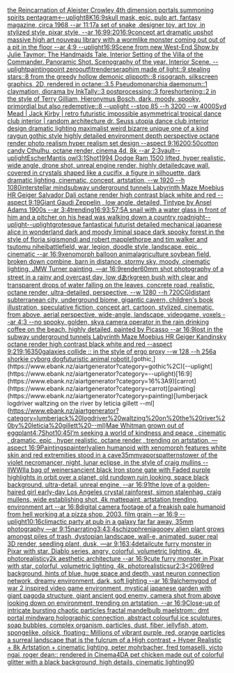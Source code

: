 [the Reincarnation of Aleister Crowley 4th dimension portals summoning spirits pentagram](https://www.ebank.nz/aiartgenerator?category=the%20Reincarnation%20of%20Aleister%20Crowley%204th%20dimension%20portals%20summoning%20spirits%20pentagram)[<--uplight](https://www.ebank.nz/aiartgenerator?category=%3C--uplight)[8K](https://www.ebank.nz/aiartgenerator?category=8K)[16:9](https://www.ebank.nz/aiartgenerator?category=16%3A9)[skull mask, epic, pulp art, fantasy magazine, circa 1968 --ar 11:17](https://www.ebank.nz/aiartgenerator?category=skull%20mask%2C%20epic%2C%20pulp%20art%2C%20fantasy%20magazine%2C%20circa%201968%20--ar%2011%3A17)[a set of snake ,designer toy, art toy ,in stylized style, pixar style, --ar 16:9](https://www.ebank.nz/aiartgenerator?category=a%20set%20of%20snake%20%2Cdesigner%20toy%2C%20art%20toy%20%2Cin%20stylized%20style%2C%20pixar%20style%2C%20--ar%2016%3A9)[9:20](https://www.ebank.nz/aiartgenerator?category=9%3A20)[16:9](https://www.ebank.nz/aiartgenerator?category=16%3A9)[concept art dramatic upshot massive high art nouveau library with a wormlike monster coming out out of a pit in the floor --ar 4:9 --uplight](https://www.ebank.nz/aiartgenerator?category=concept%20art%20dramatic%20upshot%20massive%20high%20art%20nouveau%20library%20with%20a%20wormlike%20monster%20coming%20out%20out%20of%20a%20pit%20in%20the%20floor%20--ar%204%3A9%20--uplight)[16:9](https://www.ebank.nz/aiartgenerator?category=16%3A9)[Scene from new West-End Show by Julie Taymor: The Handmaids Tale. Interior Setting of the Villa of the Commander. Panoramic Shot. Scenography of the year. Interior Scene. --uplight](https://www.ebank.nz/aiartgenerator?category=Scene%20from%20new%20West-End%20Show%20by%20Julie%20Taymor%3A%20The%20Handmaids%20Tale.%20Interior%20Setting%20of%20the%20Villa%20of%20the%20Commander.%20Panoramic%20Shot.%20Scenography%20of%20the%20year.%20Interior%20Scene.%20--uplight)[painting](https://www.ebank.nz/aiartgenerator?category=painting)[point zero](https://www.ebank.nz/aiartgenerator?category=point%20zero)[outfit](https://www.ebank.nz/aiartgenerator?category=outfit)[render](https://www.ebank.nz/aiartgenerator?category=render)[seraphim made of light::9 stealing stars::8 from the greedy hollow demonic qlippoth::8 risograph, silkscreen graphics, 2D, rendered in octane::3.5 Pseudomonarchia daemonum::1 claymation, diorama by InkTally::3 postprocessing::3 foreshortening::2 in the style of Terry Gilliam, Hieronymus Bosch, dark, moody, spooky, primordial but also redemptive::8 --uplight --stop 85 --h 3200 --w 4000](https://www.ebank.nz/aiartgenerator?category=seraphim%20made%20of%20light%3A%3A9%20stealing%20stars%3A%3A8%20from%20the%20greedy%20hollow%20demonic%20qlippoth%3A%3A8%20risograph%2C%20silkscreen%20graphics%2C%202D%2C%20rendered%20in%20octane%3A%3A3.5%20Pseudomonarchia%20daemonum%3A%3A1%20claymation%2C%20diorama%20by%20InkTally%3A%3A3%20postprocessing%3A%3A3%20foreshortening%3A%3A2%20in%20the%20style%20of%20Terry%20Gilliam%2C%20Hieronymus%20Bosch%2C%20dark%2C%20moody%2C%20spooky%2C%20primordial%20but%20also%20redemptive%3A%3A8%20--uplight%20--stop%2085%20--h%203200%20--w%204000)[Syd Mead | Jack Kirby | retro futuristic impossible asymmetrical tropical dance club interior | random architecture dr. Seuss utopia dance club interior design dramatic lighting maximalist weird bizarre unique one of a kind raygun gothic style highly detailed environment depth perspective octane render photo realism hyper realism set design --aspect 9:16](https://www.ebank.nz/aiartgenerator?category=Syd%20Mead%20%7C%20Jack%20Kirby%20%7C%20retro%20futuristic%20impossible%20asymmetrical%20tropical%20dance%20club%20interior%20%7C%20random%20architecture%20dr.%20Seuss%20utopia%20dance%20club%20interior%20design%20dramatic%20lighting%20maximalist%20weird%20bizarre%20unique%20one%20of%20a%20kind%20raygun%20gothic%20style%20highly%20detailed%20environment%20depth%20perspective%20octane%20render%20photo%20realism%20hyper%20realism%20set%20design%20--aspect%209%3A16)[200:50](https://www.ebank.nz/aiartgenerator?category=200%3A50)[cotton candy Cthulhu, octane render, cinema 4d, 8k --ar 2:3](https://www.ebank.nz/aiartgenerator?category=cotton%20candy%20Cthulhu%2C%20octane%20render%2C%20cinema%204d%2C%208k%20--ar%202%3A3)[vault](https://www.ebank.nz/aiartgenerator?category=vault)[--uplight](https://www.ebank.nz/aiartgenerator?category=--uplight)[Escher](https://www.ebank.nz/aiartgenerator?category=Escher)[Mantis owl](https://www.ebank.nz/aiartgenerator?category=Mantis%20owl)[3:1](https://www.ebank.nz/aiartgenerator?category=3%3A1)[Shot](https://www.ebank.nz/aiartgenerator?category=Shot)[1994 Dodge Ram 1500 lifted, hyper realistic, wide angle, drone shot, unreal engine render, highly detailed](https://www.ebank.nz/aiartgenerator?category=1994%20Dodge%20Ram%201500%20lifted%2C%20hyper%20realistic%2C%20wide%20angle%2C%20drone%20shot%2C%20unreal%20engine%20render%2C%20highly%20detailed)[cave wall, covered in crystals shaped like a cucifix, a figure in silhouette, dark dramatic lighting, cinematic, concept, artstation, --w 1920 --h 1080](https://www.ebank.nz/aiartgenerator?category=cave%20wall%2C%20covered%20in%20crystals%20shaped%20like%20a%20cucifix%2C%20a%20figure%20in%20silhouette%2C%20dark%20dramatic%20lighting%2C%20cinematic%2C%20concept%2C%20artstation%2C%20--w%201920%20--h%201080)[interstellar mind](https://www.ebank.nz/aiartgenerator?category=interstellar%20mind)[subway underground tunnels Labyrinth Maze Moebius HR Geiger Salvador Dali octane render high contrast black white and red  --aspect 9:19](https://www.ebank.nz/aiartgenerator?category=subway%20underground%20tunnels%20Labyrinth%20Maze%20Moebius%20HR%20Geiger%20Salvador%20Dali%20octane%20render%20high%20contrast%20black%20white%20and%20red%20%20--aspect%209%3A19)[Giant Gaudi Zeppelin , low angle,  detailed, Tintype by Ansel Adams 1900s --ar 3:4](https://www.ebank.nz/aiartgenerator?category=Giant%20Gaudi%20Zeppelin%20%2C%20low%20angle%2C%20%20detailed%2C%20Tintype%20by%20Ansel%20Adams%201900s%20--ar%203%3A4)[trending](https://www.ebank.nz/aiartgenerator?category=trending)[16:9](https://www.ebank.nz/aiartgenerator?category=16%3A9)[3:5](https://www.ebank.nz/aiartgenerator?category=3%3A5)[7:5](https://www.ebank.nz/aiartgenerator?category=7%3A5)[A snail with a water glass in front of him and a pitcher on his head was walking down a country road](https://www.ebank.nz/aiartgenerator?category=A%20snail%20with%20a%20water%20glass%20in%20front%20of%20him%20and%20a%20pitcher%20on%20his%20head%20was%20walking%20down%20a%20country%20road)[night](https://www.ebank.nz/aiartgenerator?category=night)[--uplight](https://www.ebank.nz/aiartgenerator?category=--uplight)[--uplight](https://www.ebank.nz/aiartgenerator?category=--uplight)[grotesque fantastical futurist detailed mechanical japanese alice in wonderland dark and moody liminal space dark spooky forest in the style of floria sigismondi and robert mapplethorpe and tim walker and tsutomu nihei](https://www.ebank.nz/aiartgenerator?category=grotesque%20fantastical%20futurist%20detailed%20mechanical%20japanese%20alice%20in%20wonderland%20dark%20and%20moody%20liminal%20space%20dark%20spooky%20forest%20in%20the%20style%20of%20floria%20sigismondi%20and%20robert%20mapplethorpe%20and%20tim%20walker%20and%20tsutomu%20nihei)[battlefield, war, legion, doodle style, landscape, epic, , cinematic --ar 16:9](https://www.ebank.nz/aiartgenerator?category=battlefield%2C%20war%2C%20legion%2C%20doodle%20style%2C%20landscape%2C%20epic%2C%20%2C%20cinematic%20--ar%2016%3A9)[xenomorph balloon animal](https://www.ebank.nz/aiartgenerator?category=xenomorph%20balloon%20animal)[agriculture soybean field, broken down combine, barn in distance, stormy sky, moody, cinematic lighting, JMW Turner painting, —ar 16:9](https://www.ebank.nz/aiartgenerator?category=agriculture%20soybean%20field%2C%20broken%20down%20combine%2C%20barn%20in%20distance%2C%20stormy%20sky%2C%20moody%2C%20cinematic%20lighting%2C%20JMW%20Turner%20painting%2C%20%E2%80%94ar%2016%3A9)[render](https://www.ebank.nz/aiartgenerator?category=render)[60mm shot photography of a street in a rainy and overcast day, low dあrkgreen bush with clear and transparent drops of water falling on the leaves, concrete road, realistic, octane render,  ultra-detailed, perspective, --w 1280 --h 720](https://www.ebank.nz/aiartgenerator?category=60mm%20shot%20photography%20of%20a%20street%20in%20a%20rainy%20and%20overcast%20day%2C%20low%20d%E3%81%82rkgreen%20bush%20with%20clear%20and%20transparent%20drops%20of%20water%20falling%20on%20the%20leaves%2C%20concrete%20road%2C%20realistic%2C%20octane%20render%2C%20%20ultra-detailed%2C%20perspective%2C%20--w%201280%20--h%20720)[CGI](https://www.ebank.nz/aiartgenerator?category=CGI)[distant subterranean city, underground biome, gigantic cavern, children's book illustration, speculative fiction, concept art, cartoon, stylized, cinematic, from above, aerial perspective, wide-angle, landscape, videogame, voxels  --ar 4:3 --no spooky, golden, sky](https://www.ebank.nz/aiartgenerator?category=distant%20subterranean%20city%2C%20underground%20biome%2C%20gigantic%20cavern%2C%20children%27s%20book%20illustration%2C%20speculative%20fiction%2C%20concept%20art%2C%20cartoon%2C%20stylized%2C%20cinematic%2C%20from%20above%2C%20aerial%20perspective%2C%20wide-angle%2C%20landscape%2C%20videogame%2C%20voxels%20%20--ar%204%3A3%20--no%20spooky%2C%20golden%2C%20sky)[a camera operator in the rain drinking coffee on the beach, highly detailed, painted by Picasso --ar 16:9](https://www.ebank.nz/aiartgenerator?category=a%20camera%20operator%20in%20the%20rain%20drinking%20coffee%20on%20the%20beach%2C%20highly%20detailed%2C%20painted%20by%20Picasso%20--ar%2016%3A9)[lost in the subway underground tunnels Labyrinth Maze Moebius HR Geiger  Kandinsky octane render high contrast black white and red  --aspect 9:21](https://www.ebank.nz/aiartgenerator?category=lost%20in%20the%20subway%20underground%20tunnels%20Labyrinth%20Maze%20Moebius%20HR%20Geiger%20%20Kandinsky%20octane%20render%20high%20contrast%20black%20white%20and%20red%20%20--aspect%209%3A21)[9:16](https://www.ebank.nz/aiartgenerator?category=9%3A16)[350](https://www.ebank.nz/aiartgenerator?category=350)[galaxies collide :: in the style of ergo proxy --w 128 --h 256](https://www.ebank.nz/aiartgenerator?category=galaxies%20collide%20%3A%3A%20in%20the%20style%20of%20ergo%20proxy%20--w%20128%20--h%20256)[](https://www.ebank.nz/aiartgenerator?category=)[a shorkie cyborg dog](https://www.ebank.nz/aiartgenerator?category=a%20shorkie%20cyborg%20dog)[futuristic animal robot](https://www.ebank.nz/aiartgenerator?category=futuristic%20animal%20robot)[it.](https://www.ebank.nz/aiartgenerator?category=it.)[gothic,](https://www.ebank.nz/aiartgenerator?category=gothic%2C)[--uplight](https://www.ebank.nz/aiartgenerator?category=--uplight)[16:9](https://www.ebank.nz/aiartgenerator?category=16%3A9)[carrot](https://www.ebank.nz/aiartgenerator?category=carrot)[painting](https://www.ebank.nz/aiartgenerator?category=painting)[lumberjack logdriver waltzing on the river by leticia gillett --ml](https://www.ebank.nz/aiartgenerator?category=lumberjack%20logdriver%20waltzing%20on%20the%20river%20by%20leticia%20gillett%20--ml)[Mae Whitman grown out of eggplant](https://www.ebank.nz/aiartgenerator?category=Mae%20Whitman%20grown%20out%20of%20eggplant)[4:7](https://www.ebank.nz/aiartgenerator?category=4%3A7)[Shot](https://www.ebank.nz/aiartgenerator?category=Shot)[10:45](https://www.ebank.nz/aiartgenerator?category=10%3A45)[I’m seeking a world of kindness and peace , cinematic , dramatic, epic , hyper realistic, octane render , trending on artstation, —aspect 16:9](https://www.ebank.nz/aiartgenerator?category=I%E2%80%99m%20seeking%20a%20world%20of%20kindness%20and%20peace%20%2C%20cinematic%20%2C%20dramatic%2C%20epic%20%2C%20hyper%20realistic%2C%20octane%20render%20%2C%20trending%20on%20artstation%2C%20%E2%80%94aspect%2016%3A9)[Paintings](https://www.ebank.nz/aiartgenerator?category=Paintings)[painterly](https://www.ebank.nz/aiartgenerator?category=painterly)[alien humanoid with xenomorph features white skin and red extremities stood in a cave](https://www.ebank.nz/aiartgenerator?category=alien%20humanoid%20with%20xenomorph%20features%20white%20skin%20and%20red%20extremities%20stood%20in%20a%20cave)[35mm](https://www.ebank.nz/aiartgenerator?category=35mm)[vapors](https://www.ebank.nz/aiartgenerator?category=vapors)[patterns](https://www.ebank.nz/aiartgenerator?category=patterns)[tower of the violet necromancer, night, lunar eclipse, in the style of craig mullins --ll](https://www.ebank.nz/aiartgenerator?category=tower%20of%20the%20violet%20necromancer%2C%20night%2C%20lunar%20eclipse%2C%20in%20the%20style%20of%20craig%20mullins%20--ll)[WWII](https://www.ebank.nz/aiartgenerator?category=WWII)[a bag of weiners](https://www.ebank.nz/aiartgenerator?category=a%20bag%20of%20weiners)[ancient black Iron stone gate with Faded purple highlights in orbit over a planet, old rundown ruin looking, space black background, ultra-detail, unreal engine, --ar 16:9](https://www.ebank.nz/aiartgenerator?category=ancient%20black%20Iron%20stone%20gate%20with%20Faded%20purple%20highlights%20in%20orbit%20over%20a%20planet%2C%20old%20rundown%20ruin%20looking%2C%20space%20black%20background%2C%20ultra-detail%2C%20unreal%20engine%2C%20--ar%2016%3A9)[1](https://www.ebank.nz/aiartgenerator?category=1)[the love of a golden-haired girl early-day Los Angeles crystal rainforest, simon stalenhag, craig mullens,  wide establishing shot, 4k mattepaint, artstation trending, environment art --ar 16:8](https://www.ebank.nz/aiartgenerator?category=the%20love%20of%20a%20golden-haired%20girl%20early-day%20Los%20Angeles%20crystal%20rainforest%2C%20simon%20stalenhag%2C%20craig%20mullens%2C%20%20wide%20establishing%20shot%2C%204k%20mattepaint%2C%20artstation%20trending%2C%20environment%20art%20--ar%2016%3A8)[digital camera footage of a freakish pale humanoid from hell working at a pizza shop, 2003, film grain --ar 16:9 --uplight](https://www.ebank.nz/aiartgenerator?category=digital%20camera%20footage%20of%20a%20freakish%20pale%20humanoid%20from%20hell%20working%20at%20a%20pizza%20shop%2C%202003%2C%20film%20grain%20--ar%2016%3A9%20--uplight)[10:16](https://www.ebank.nz/aiartgenerator?category=10%3A16)[climactic party at pub in a galaxy far far away, 35mm photography —ar 9:15](https://www.ebank.nz/aiartgenerator?category=climactic%20party%20at%20pub%20in%20a%20galaxy%20far%20far%20away%2C%2035mm%20photography%20%E2%80%94ar%209%3A15)[narrating](https://www.ebank.nz/aiartgenerator?category=narrating)[3:4](https://www.ebank.nz/aiartgenerator?category=3%3A4)[3:4](https://www.ebank.nz/aiartgenerator?category=3%3A4)[schizophrenia](https://www.ebank.nz/aiartgenerator?category=schizophrenia)[gooey alien plant grows amongst piles of trash, dystopian landscape, wall-e, animated, super real 3D render, seedling plant, dusk, —ar 9:16](https://www.ebank.nz/aiartgenerator?category=gooey%20alien%20plant%20grows%20amongst%20piles%20of%20trash%2C%20dystopian%20landscape%2C%20wall-e%2C%20animated%2C%20super%20real%203D%20render%2C%20seedling%20plant%2C%20dusk%2C%20%E2%80%94ar%209%3A16)[3:4](https://www.ebank.nz/aiartgenerator?category=3%3A4)[detail](https://www.ebank.nz/aiartgenerator?category=detail)[cute furry monster in Pixar with star, Diablo series, angry, colorful, volumetric lighting, 4k, photorealistic](https://www.ebank.nz/aiartgenerator?category=cute%20furry%20monster%20in%20Pixar%20with%20star%2C%20Diablo%20series%2C%20angry%2C%20colorful%2C%20volumetric%20lighting%2C%204k%2C%20photorealistic)[y2k aesthetic architecture --ar 16:9](https://www.ebank.nz/aiartgenerator?category=y2k%20aesthetic%20architecture%20--ar%2016%3A9)[cute furry monster in Pixar with star, colorful, volumetric lighting, 4k, photorealistic](https://www.ebank.nz/aiartgenerator?category=cute%20furry%20monster%20in%20Pixar%20with%20star%2C%20colorful%2C%20volumetric%20lighting%2C%204k%2C%20photorealistic)[sur](https://www.ebank.nz/aiartgenerator?category=sur)[2:3](https://www.ebank.nz/aiartgenerator?category=2%3A3)[<2069](https://www.ebank.nz/aiartgenerator?category=%3C2069)[red background, hints of blue, huge space and depth, vast neuron connection network, dreamy environment, dark, soft lighting --ar 16:9](https://www.ebank.nz/aiartgenerator?category=red%20background%2C%20hints%20of%20blue%2C%20huge%20space%20and%20depth%2C%20vast%20neuron%20connection%20network%2C%20dreamy%20environment%2C%20dark%2C%20soft%20lighting%20--ar%2016%3A9)[alchemy](https://www.ebank.nz/aiartgenerator?category=alchemy)[god of war 2 inspired video game environment, mystical japanese garden with giant pagoda structure, giant ancient god enemy, camera shot from above looking down on environment, trending on artstation, --ar 16:9](https://www.ebank.nz/aiartgenerator?category=god%20of%20war%202%20inspired%20video%20game%20environment%2C%20mystical%20japanese%20garden%20with%20giant%20pagoda%20structure%2C%20giant%20ancient%20god%20enemy%2C%20camera%20shot%20from%20above%20looking%20down%20on%20environment%2C%20trending%20on%20artstation%2C%20--ar%2016%3A9)[Close-up of intricate bursting chaotic particles fractal mandelbulb maelstrom:: dmt portal mindwarp holographic connection, abstract colourful ice sculptures, soap bubbles, complex organism, particles, dust, fiber, jellyfish, atom, spongelike, oilsick, floating:: Millions of vibrant purple, red, orange particles a surreal landscape that is the fulcrum of a High contrast + Hyper Realistic + 8k Artstation + cinematic lighting, peter mohrbacher, fred tomaselli, victo ngai, roger dean:: rendered in Cinema4D](https://www.ebank.nz/aiartgenerator?category=Close-up%20of%20intricate%20bursting%20chaotic%20particles%20fractal%20mandelbulb%20maelstrom%3A%3A%20dmt%20portal%20mindwarp%20holographic%20connection%2C%20abstract%20colourful%20ice%20sculptures%2C%20soap%20bubbles%2C%20complex%20organism%2C%20particles%2C%20dust%2C%20fiber%2C%20jellyfish%2C%20atom%2C%20spongelike%2C%20oilsick%2C%20floating%3A%3A%20Millions%20of%20vibrant%20purple%2C%20red%2C%20orange%20particles%20a%20surreal%20landscape%20that%20is%20the%20fulcrum%20of%20a%20High%20contrast%20%2B%20Hyper%20Realistic%20%2B%208k%20Artstation%20%2B%20cinematic%20lighting%2C%20peter%20mohrbacher%2C%20fred%20tomaselli%2C%20victo%20ngai%2C%20roger%20dean%3A%3A%20rendered%20in%20Cinema4D)[A pet chicken made out of colorful glitter with a black background, high details, cinematic lighting](https://www.ebank.nz/aiartgenerator?category=A%20pet%20chicken%20made%20out%20of%20colorful%20glitter%20with%20a%20black%20background%2C%20high%20details%2C%20cinematic%20lighting)[90](https://www.ebank.nz/aiartgenerator?category=90)